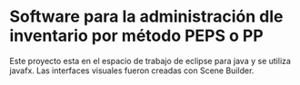# Software para la administración dle inventario por método PEPS o PP

Este proyecto esta en el espacio de trabajo de eclipse para java y se utiliza javafx. Las interfaces visuales fueron creadas con Scene Builder.
